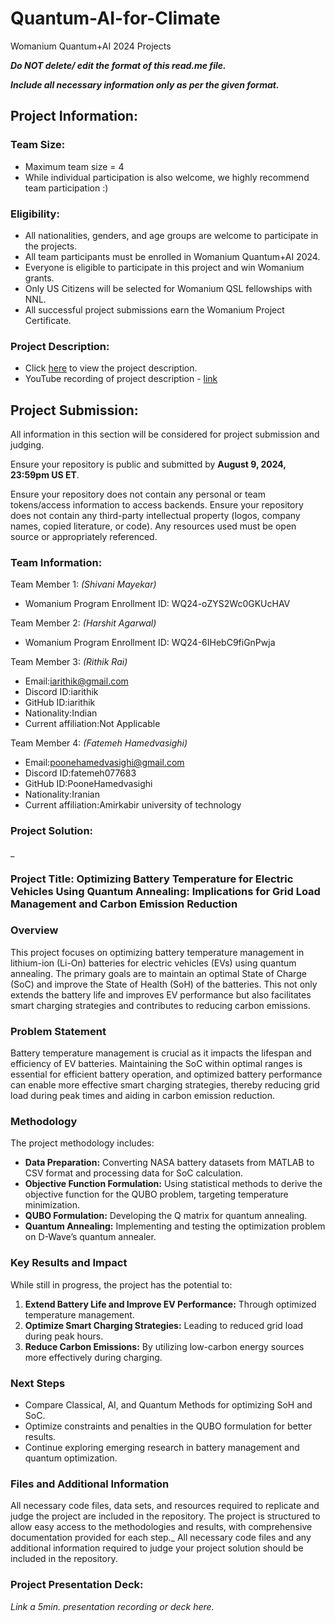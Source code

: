 # Quantum-AI-for-Climate
Womanium Quantum+AI 2024 Projects

_**Do NOT delete/ edit the format of this read.me file.**_

_**Include all necessary information only as per the given format.**_

## Project Information:

### Team Size:
  - Maximum team size = 4
  - While individual participation is also welcome, we highly recommend team participation :)

### Eligibility:
  - All nationalities, genders, and age groups are welcome to participate in the projects.
  - All team participants must be enrolled in Womanium Quantum+AI 2024.
  - Everyone is eligible to participate in this project and win Womanium grants.
  - Only US Citizens will be selected for Womanium QSL fellowships with NNL.
  - All successful project submissions earn the Womanium Project Certificate.

### Project Description:
  - Click [here](https://drive.google.com/file/d/1yoY_venPkNStjcDu0Na0HYhgO6CvVYdM/view?usp=sharing) to view the project description.
  - YouTube recording of project description - [link](https://youtu.be/ka2RgUYo83c?si=MUb_dwTVfP1FV_47)

## Project Submission:
All information in this section will be considered for project submission and judging.

Ensure your repository is public and submitted by **August 9, 2024, 23:59pm US ET**.

Ensure your repository does not contain any personal or team tokens/access information to access backends. Ensure your repository does not contain any third-party intellectual property (logos, company names, copied literature, or code). Any resources used must be open source or appropriately referenced.

### Team Information:
Team Member 1: _(Shivani Mayekar)_
 - Womanium Program Enrollment ID: WQ24-oZYS2Wc0GKUcHAV

Team Member 2: _(Harshit Agarwal)_
 - Womanium Program Enrollment ID: WQ24-6IHebC9fiGnPwja

Team Member 3: _(Rithik Rai)_
 - Email:iarithik@gmail.com
 - Discord ID:iarithik
 - GitHub ID:iarithik
 - Nationality:Indian
 - Current affiliation:Not Applicable

Team Member 4: _(Fatemeh Hamedvasighi)_
 - Email:poonehamedvasighi@gmail.com
 - Discord ID:fatemeh077683
 - GitHub ID:PooneHamedvasighi
 - Nationality:Iranian
 - Current affiliation:Amirkabir university of technology

### Project Solution:
_
### Project Title: Optimizing Battery Temperature for Electric Vehicles Using Quantum Annealing: Implications for Grid Load Management and Carbon Emission Reduction

### Overview
This project focuses on optimizing battery temperature management in lithium-ion (Li-On) batteries for electric vehicles (EVs) using quantum annealing. The primary goals are to maintain an optimal State of Charge (SoC) and improve the State of Health (SoH) of the batteries. This not only extends the battery life and improves EV performance but also facilitates smart charging strategies and contributes to reducing carbon emissions.

### Problem Statement
Battery temperature management is crucial as it impacts the lifespan and efficiency of EV batteries. Maintaining the SoC within optimal ranges is essential for efficient battery operation, and optimized battery performance can enable more effective smart charging strategies, thereby reducing grid load during peak times and aiding in carbon emission reduction.

### Methodology
The project methodology includes:
- **Data Preparation:** Converting NASA battery datasets from MATLAB to CSV format and processing data for SoC calculation.
- **Objective Function Formulation:** Using statistical methods to derive the objective function for the QUBO problem, targeting temperature minimization.
- **QUBO Formulation:** Developing the Q matrix for quantum annealing.
- **Quantum Annealing:** Implementing and testing the optimization problem on D-Wave’s quantum annealer.

### Key Results and Impact
While still in progress, the project has the potential to:
1. **Extend Battery Life and Improve EV Performance:** Through optimized temperature management.
2. **Optimize Smart Charging Strategies:** Leading to reduced grid load during peak hours.
3. **Reduce Carbon Emissions:** By utilizing low-carbon energy sources more effectively during charging.

### Next Steps
- Compare Classical, AI, and Quantum Methods for optimizing SoH and SoC.
- Optimize constraints and penalties in the QUBO formulation for better results.
- Continue exploring emerging research in battery management and quantum optimization.

### Files and Additional Information
All necessary code files, data sets, and resources required to replicate and judge the project are included in the repository. The project is structured to allow easy access to the methodologies and results, with comprehensive documentation provided for each step._
All necessary code files and any additional information required to judge your project solution should be included in the repository. 

### Project Presentation Deck:
_Link a 5min. presentation recording or deck here._

